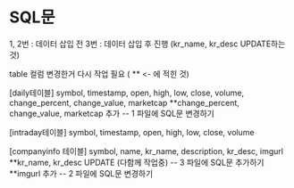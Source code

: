 # SQL문
1, 2번 : 데이터 삽입 전
3번 : 데이터 삽입 후 진행 (kr_name, kr_desc UPDATE하는 것)


table 컬럼 변경한거 다시 작업 필요 ( ** <- 에 적힌 것)


[daily테이블]
symbol, timestamp, open, high, low, close, volume, change_percent, change_value, marketcap
**change_percent, change_value, marketcap 추가 -- 1 파일에 SQL문 변경하기

[intraday테이블]
symbol, timestamp, open, high, low, close, volume

[companyinfo 테이블] 
symbol, name, kr_name, description, kr_desc, imgurl
**kr_name, kr_desc UPDATE (다함께 작업중) -- 3 파일에 SQL문 추가하기
**imgurl 추가 -- 2 파일에 SQL문 변경하기